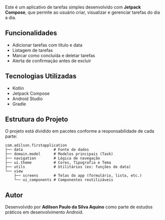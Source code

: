 Este é um aplicativo de tarefas simples desenvolvido com **Jetpack Compose**, que permite ao usuário criar, visualizar e gerenciar tarefas do dia a dia.

## Funcionalidades

- Adicionar tarefas com título e data
- Listagem de tarefas
- Marcar como concluída e deletar tarefas
- Alerta de confirmação antes de excluir

## Tecnologias Utilizadas

- Kotlin
- Jetpack Compose
- Android Studio
- Gradle

## Estrutura do Projeto

O projeto está dividido em pacotes conforme a responsabilidade de cada parte:

```
com.adilson.firstapplication
├── data              # Fonte de dados
├── domain.model      # Modelos principais (Task)
├── navigation        # Lógica de navegação
├── ui.theme          # Cores, Tipografia e Tema
├── utils             # Utilitários (ex: funções de data)
└── view
    ├── screens       # Telas do app (formulário, lista, etc.)
    └── ui_components # Componentes reutilizáveis
```

## Autor

Desenvolvido por **Adilson Paulo da Silva Aquino** como parte de estudos práticos em desenvolvimento Android.
